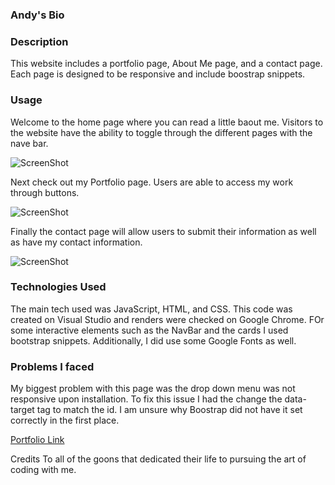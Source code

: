 
### Andy's Bio 

### Description
This website includes a portfolio page, About Me page, and a contact page. Each page is designed to be responsive and include boostrap snippets. 


### Usage

Welcome to the home page where you can read a little baout me. Visitors to the website have the ability to toggle through the different pages with the nave bar.

![ScreenShot](../my_bio_site/assets/img1.jpg)

Next check out my Portfolio page. Users are able to access my work through buttons.

![ScreenShot](../my_bio_site/assets/img2.jpg)

Finally the contact page will allow users to submit their information as well as have my contact information.

![ScreenShot](../my_bio_site/assets/img3.jpg)


### Technologies Used
The main tech used was JavaScript, HTML, and CSS. This code was created on Visual Studio and renders were checked on Google Chrome. FOr some interactive elements such as the NavBar and the cards I used bootstrap snippets. Additionally, I did use some Google Fonts as well.


### Problems I faced
My biggest problem with this page was the drop down menu was not responsive upon installation. To fix this issue I had the change the data-target tag to match the id. I am unsure why Boostrap did not have it set correctly in the first place.

[Portfolio Link](https://andreaives.github.io/my_bio_site/)

Credits
To all of the goons that dedicated their life to pursuing the art of coding with me.


